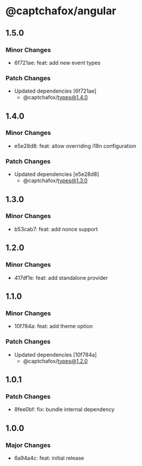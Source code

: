 # @captchafox/angular

## 1.5.0

### Minor Changes

- 6f721ae: feat: add new event types

### Patch Changes

- Updated dependencies [6f721ae]
  - @captchafox/types@1.4.0

## 1.4.0

### Minor Changes

- e5e28d8: feat: allow overriding i18n configuration

### Patch Changes

- Updated dependencies [e5e28d8]
  - @captchafox/types@1.3.0

## 1.3.0

### Minor Changes

- b53cab7: feat: add nonce support

## 1.2.0

### Minor Changes

- 417df1e: feat: add standalone provider

## 1.1.0

### Minor Changes

- 10f784a: feat: add theme option

### Patch Changes

- Updated dependencies [10f784a]
  - @captchafox/types@1.2.0

## 1.0.1

### Patch Changes

- 8fee0bf: fix: bundle internal dependency

## 1.0.0

### Major Changes

- 6a94a4c: feat: initial release
